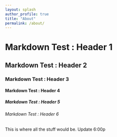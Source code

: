 ```yaml
---
layout: splash
author_profile: true
title: "About"
permalink: /about/
---
```


# Markdown Test : Header 1
## Markdown Test : Header 2
### Markdown Test : Header 3
#### Markdown Test : Header 4
##### Markdown Test : Header 5
###### Markdown Test : Header 6

This is where all the stuff would be. Update 6:00p
